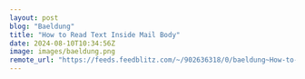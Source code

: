 ```yaml
---
layout: post
blog: "Baeldung"
title: "How to Read Text Inside Mail Body"
date: 2024-08-10T10:34:56Z
image: images/baeldung.png
remote_url: "https://feeds.feedblitz.com/~/902636318/0/baeldung~How-to-Read-Text-Inside-Mail-Body"
---
```


